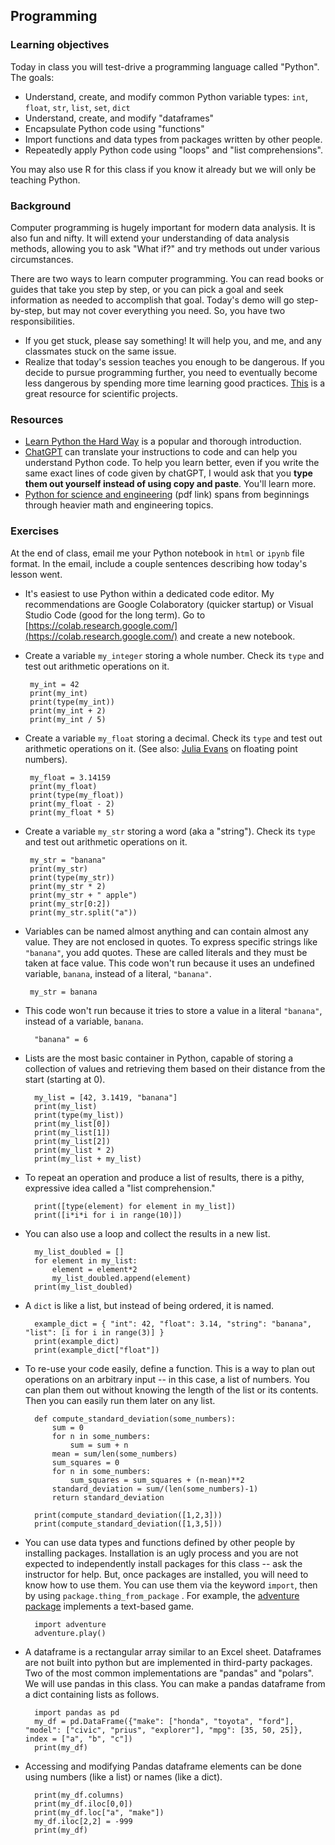 ## Programming

### Learning objectives

Today in class you will test-drive a programming language called "Python". The goals:

- Understand, create, and modify common Python variable types: `int`, `float`, `str`, `list`, `set`, `dict`
- Understand, create, and modify "dataframes"
- Encapsulate Python code using "functions"
- Import functions and data types from packages written by other people.
- Repeatedly apply Python code using "loops" and "list comprehensions".

You may also use R for this class if you know it already but we will only be teaching Python. 

### Background

Computer programming is hugely important for modern data analysis. It is also fun and nifty. It will extend your understanding of data analysis methods, allowing you to ask "What if?" and try methods out under various circumstances. 

There are two ways to learn computer programming. You can read books or guides that take you step by step, or you can pick a goal and seek information as needed to accomplish that goal. Today's demo will go step-by-step, but may not cover everything you need. So, you have two responsibilities. 

- If you get stuck, please say something! It will help you, and me, and any classmates stuck on the same issue. 
- Realize that today's session teaches you enough to be dangerous. If you decide to pursue programming further, you need to eventually become less dangerous by spending more time learning good practices. [This](https://goodresearch.dev/) is a great resource for scientific projects.

### Resources

- [Learn Python the Hard Way](https://learnpythonthehardway.org/) is a popular and thorough introduction.
- [ChatGPT](https://openai.com/blog/chatgpt) can translate your instructions to code and can help you understand Python code. To help you learn better, even if you write the same exact lines of code given by chatGPT, I would ask that you **type them out yourself instead of using copy and paste**. You'll learn more.
- [Python for science and engineering](https://www.halvorsen.blog/documents/programming/python/resources/Python%20for%20Science%20and%20Engineering.pdf) (pdf link) spans from beginnings through heavier math and engineering topics. 

### Exercises

At the end of class, email me your Python notebook in `html` or `ipynb` file format. In the email, include a couple sentences describing how today's lesson went.

-  It's easiest to use Python within a dedicated code editor. My recommendations are Google Colaboratory (quicker startup) or Visual Studio Code (good for the long term). Go to [https://colab.research.google.com/](https://colab.research.google.com/) and create a new notebook. 
-  Create a variable `my_integer` storing a whole number. Check its `type` and test out arithmetic operations on it.

        my_int = 42
        print(my_int)
        print(type(my_int))
        print(my_int + 2)
        print(my_int / 5)

-  Create a variable `my_float` storing a decimal. Check its `type` and test out arithmetic operations on it. (See also: [Julia Evans](https://jvns.ca/blog/2023/01/13/examples-of-floating-point-problems/#how-does-floating-point-work) on floating point numbers).

        my_float = 3.14159
        print(my_float)
        print(type(my_float))
        print(my_float - 2)
        print(my_float * 5)

-  Create a variable `my_str` storing a word (aka a "string"). Check its `type` and test out arithmetic operations on it. 

        my_str = "banana"
        print(my_str)
        print(type(my_str))
        print(my_str * 2)
        print(my_str + " apple")
        print(my_str[0:2])
        print(my_str.split("a"))

-  Variables can be named almost anything and can contain almost any value. They are not enclosed in quotes. To express specific strings like `"banana"`, you add quotes. These are called literals and they must be taken at face value. This code won't run because it uses an undefined variable, `banana`, instead of a literal, `"banana"`. 

        my_str = banana
        
- This code won't run because it tries to store a value in a literal `"banana"`, instead of a variable, `banana`. 

        "banana" = 6 

- Lists are the most basic container in Python, capable of storing a collection of values and retrieving them based on their distance from the start (starting at 0). 

        my_list = [42, 3.1419, "banana"]
        print(my_list)
        print(type(my_list))
        print(my_list[0])
        print(my_list[1])
        print(my_list[2])
        print(my_list * 2)
        print(my_list + my_list)

- To repeat an operation and produce a list of results, there is a pithy, expressive idea called a "list comprehension."

        print([type(element) for element in my_list])
        print([i*i*i for i in range(10)])

- You can also use a loop and collect the results in a new list.

        my_list_doubled = []
        for element in my_list:
            element = element*2
            my_list_doubled.append(element)
        print(my_list_doubled)

- A `dict` is like a list, but instead of being ordered, it is named.

        example_dict = { "int": 42, "float": 3.14, "string": "banana", "list": [i for i in range(3)] }
        print(example_dict)
        print(example_dict["float"])

- To re-use your code easily, define a function. This is a way to plan out operations on an arbitrary input -- in this case, a list of numbers. You can plan them out without knowing the length of the list or its contents. Then you can easily run them later on any list.

        def compute_standard_deviation(some_numbers):
            sum = 0
            for n in some_numbers:
                sum = sum + n
            mean = sum/len(some_numbers)
            sum_squares = 0
            for n in some_numbers:
                sum_squares = sum_squares + (n-mean)**2
            standard_deviation = sum/(len(some_numbers)-1)
            return standard_deviation
            
        print(compute_standard_deviation([1,2,3]))
        print(compute_standard_deviation([1,3,5]))

- You can use data types and functions defined by other people by installing packages. Installation is an ugly process and you are not expected to independently install packages for this class -- ask the instructor for help. But, once packages are installed, you will need to know how to use them. You can use them via the keyword `import`, then by using `package.thing_from_package` . For example, the [adventure package](https://pypi.org/project/adventure/) implements a text-based game. 

        import adventure
        adventure.play() 

- A dataframe is a rectangular array similar to an Excel sheet. Dataframes are not built into python but are implemented in third-party packages. Two of the most common implementations are "pandas" and "polars". We will use pandas in this class. You can make a pandas dataframe from a dict containing lists as follows. 

        import pandas as pd
        my_df = pd.DataFrame({"make": ["honda", "toyota", "ford"], "model": ["civic", "prius", "explorer"], "mpg": [35, 50, 25]}, index = ["a", "b", "c"])
        print(my_df)

- Accessing and modifying Pandas dataframe elements can be done using numbers (like a list) or names (like a dict).

        print(my_df.columns)
        print(my_df.iloc[0,0])
        print(my_df.loc["a", "make"])
        my_df.iloc[2,2] = -999
        print(my_df)
